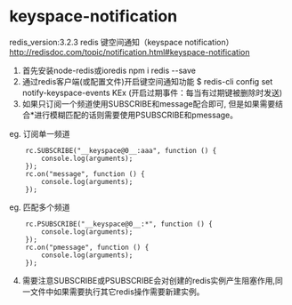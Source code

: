 # keyspace-notification
redis_version:3.2.3
redis 键空间通知（keyspace notification）http://redisdoc.com/topic/notification.html#keyspace-notification

1. 首先安装node-redis或ioredis
    npm i redis --save
2. 通过redis客户端(或配置文件)开启键空间通知功能
    $ redis-cli config set notify-keyspace-events KEx (开启过期事件：每当有过期键被删除时发送)
3. 如果只订阅一个频道使用SUBSCRIBE和message配合即可,
   但是如果需要结合*进行模糊匹配的话则需要使用PSUBSCRIBE和pmessage。
   
eg. 订阅单一频道
```
    rc.SUBSCRIBE("__keyspace@0__:aaa", function () {
    	console.log(arguments);
    });
    rc.on("message", function () {
    	console.log(arguments);
    });
```
eg. 匹配多个频道
```
    rc.PSUBSCRIBE("__keyspace@0__:*", function () {
    	console.log(arguments);
    });
    rc.on("pmessage", function () {
    	console.log(arguments);
    });
```

4. 需要注意SUBSCRIBE或PSUBSCRIBE会对创建的redis实例产生阻塞作用,同一文件中如果需要执行其它redis操作需要新建实例。